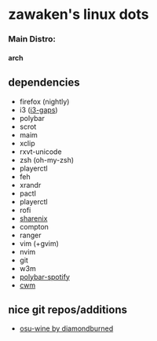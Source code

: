 # zawaken's linux dots

### Main Distro:
#### arch

## dependencies

* firefox (nightly)
* i3 ([i3-gaps](https://github.com/Airblader/i3))
* polybar
* scrot
* maim
* xclip
* rxvt-unicode
* zsh (oh-my-zsh)
* playerctl
* feh
* xrandr
* pactl
* playerctl
* rofi
* [sharenix](https://github.com/Francesco149/sharenix)
* compton
* ranger
* vim (+gvim)
* nvim
* git
* w3m
* [polybar-spotify](https://github.com/Jvanrhijn/polybar-spotify)
* [cwm](https://github.com/weabot/cwm)

## nice git repos/additions

* [osu-wine by diamondburned](https://gitlab.com/osu-wine/osu-wine)
